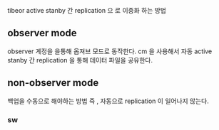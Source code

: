 tibeor active stanby   간 replication 으 로 이중화 하는 방법

## observer mode

observer 계정을 을통해 옵져브 모드로 동작한다.
cm 을 사용해서 자동 active stanby 간 replication 을 통해 데이터 파일을 공유한다.

## non-observer mode

백업을 수동으로 해야하는 방법 즉 , 자동으로 replication 이 일어나지 않는다.

### sw